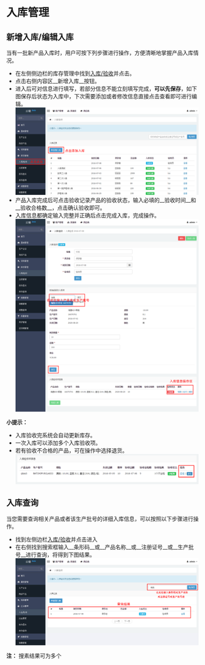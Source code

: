 # 入库管理

## 新增入库/编辑入库
当有一批新产品入库时，用户可按下列步骤进行操作，方便清晰地掌握产品入库情况。

- 在左侧侧边栏的库存管理中找到[入库/验收](https://58ee.top/stockin)并点击。
- 点击右侧内容区__新增入库__按钮。
- 进入后可对信息进行填写，若部分信息不能立刻填写完成，**可以先保存**，如下图保存后状态为入库中，下次需要添加或者修改信息直接点击查看即可进行编辑。
  ![添加入库信息](images/添加入库信息.png)
- 产品入库完成后可点击验收记录产品的验收状态，输入必填的__验收时间__和__验收合格数__，点击确认验收即可。
- 入库信息都确定输入完整并正确后点击完成入库，完成操作。
  ![添加入库信息0](images/添加入库信息0.png)

**小提示：**
  - 入库验收完系统会自动更新库存。
  - 一次入库可以添加多个入库验收项。
  - 若有验收不合格的产品，可在操作中选择退货。
    ![添加入库信息1](images/添加入库信息1.png)

## 入库查询
当您需要查询相关产品或者该生产批号的详细入库信息，可以按照以下步骤进行操作。

- 找到左侧边栏[入库/验收](https://58ee.top/stockin)并点击进入
- 在右侧找到搜索框输入__条形码__或__产品名称__或__注册证号__或__生产批号__进行查询，将得到下图结果。
  ![入库查询信息](images/入库查询信息.png)

**注：** 搜素结果可为多个
